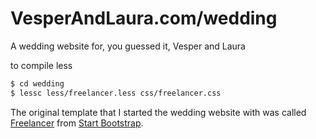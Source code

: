 # VesperAndLaura.com/wedding

A wedding website for, you guessed it, Vesper and Laura

to compile less
```sh
$ cd wedding
$ lessc less/freelancer.less css/freelancer.css
```

The original template that I started the wedding website with was called [Freelancer](http://startbootstrap.com/template-overviews/freelancer/) from [Start Bootstrap](http://startbootstrap.com/).
